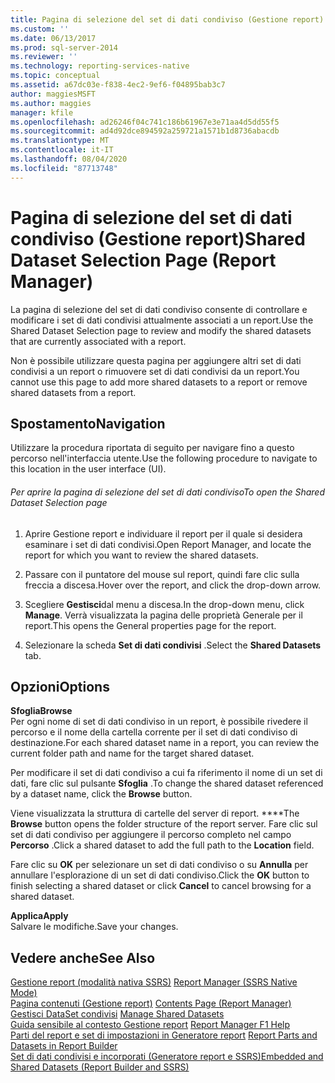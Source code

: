 ```yaml
---
title: Pagina di selezione del set di dati condiviso (Gestione report) | Microsoft Docs
ms.custom: ''
ms.date: 06/13/2017
ms.prod: sql-server-2014
ms.reviewer: ''
ms.technology: reporting-services-native
ms.topic: conceptual
ms.assetid: a67dc03e-f838-4ec2-9ef6-f04895bab3c7
author: maggiesMSFT
ms.author: maggies
manager: kfile
ms.openlocfilehash: ad26246f04c741c186b61967e3e71aa4d5dd55f5
ms.sourcegitcommit: ad4d92dce894592a259721a1571b1d8736abacdb
ms.translationtype: MT
ms.contentlocale: it-IT
ms.lasthandoff: 08/04/2020
ms.locfileid: "87713748"
---
```

# <a name="shared-dataset-selection-page-report-manager"></a><span data-ttu-id="63984-102">Pagina di selezione del set di dati condiviso (Gestione report)</span><span class="sxs-lookup"><span data-stu-id="63984-102">Shared Dataset Selection Page (Report Manager)</span></span>
  <span data-ttu-id="63984-103">La pagina di selezione del set di dati condiviso consente di controllare e modificare i set di dati condivisi attualmente associati a un report.</span><span class="sxs-lookup"><span data-stu-id="63984-103">Use the Shared Dataset Selection page to review and modify the shared datasets that are currently associated with a report.</span></span>  
  
 <span data-ttu-id="63984-104">Non è possibile utilizzare questa pagina per aggiungere altri set di dati condivisi a un report o rimuovere set di dati condivisi da un report.</span><span class="sxs-lookup"><span data-stu-id="63984-104">You cannot use this page to add more shared datasets to a report or remove shared datasets from a report.</span></span>  
  
## <a name="navigation"></a><span data-ttu-id="63984-105">Spostamento</span><span class="sxs-lookup"><span data-stu-id="63984-105">Navigation</span></span>  
 <span data-ttu-id="63984-106">Utilizzare la procedura riportata di seguito per navigare fino a questo percorso nell'interfaccia utente.</span><span class="sxs-lookup"><span data-stu-id="63984-106">Use the following procedure to navigate to this location in the user interface (UI).</span></span>  
  
###### <a name="to-open-the-shared-dataset-selection-page"></a><span data-ttu-id="63984-107">Per aprire la pagina di selezione del set di dati condiviso</span><span class="sxs-lookup"><span data-stu-id="63984-107">To open the Shared Dataset Selection page</span></span>  
  
1.  <span data-ttu-id="63984-108">Aprire Gestione report e individuare il report per il quale si desidera esaminare i set di dati condivisi.</span><span class="sxs-lookup"><span data-stu-id="63984-108">Open Report Manager, and locate the report for which you want to review the shared datasets.</span></span>  
  
2.  <span data-ttu-id="63984-109">Passare con il puntatore del mouse sul report, quindi fare clic sulla freccia a discesa.</span><span class="sxs-lookup"><span data-stu-id="63984-109">Hover over the report, and click the drop-down arrow.</span></span>  
  
3.  <span data-ttu-id="63984-110">Scegliere **Gestisci**dal menu a discesa.</span><span class="sxs-lookup"><span data-stu-id="63984-110">In the drop-down menu, click **Manage**.</span></span> <span data-ttu-id="63984-111">Verrà visualizzata la pagina delle proprietà Generale per il report.</span><span class="sxs-lookup"><span data-stu-id="63984-111">This opens the General properties page for the report.</span></span>  
  
4.  <span data-ttu-id="63984-112">Selezionare la scheda **Set di dati condivisi** .</span><span class="sxs-lookup"><span data-stu-id="63984-112">Select the **Shared Datasets** tab.</span></span>  
  
## <a name="options"></a><span data-ttu-id="63984-113">Opzioni</span><span class="sxs-lookup"><span data-stu-id="63984-113">Options</span></span>  
 <span data-ttu-id="63984-114">**Sfoglia**</span><span class="sxs-lookup"><span data-stu-id="63984-114">**Browse**</span></span>  
 <span data-ttu-id="63984-115">Per ogni nome di set di dati condiviso in un report, è possibile rivedere il percorso e il nome della cartella corrente per il set di dati condiviso di destinazione.</span><span class="sxs-lookup"><span data-stu-id="63984-115">For each shared dataset name in a report, you can review the current folder path and name for the target shared dataset.</span></span>  
  
 <span data-ttu-id="63984-116">Per modificare il set di dati condiviso a cui fa riferimento il nome di un set di dati, fare clic sul pulsante **Sfoglia** .</span><span class="sxs-lookup"><span data-stu-id="63984-116">To change the shared dataset referenced by a dataset name, click the **Browse** button.</span></span>  
  
 <span data-ttu-id="63984-117">Viene visualizzata la struttura di cartelle del server di report. \*\*\*\*</span><span class="sxs-lookup"><span data-stu-id="63984-117">The **Browse** button opens the folder structure of the report server.</span></span> <span data-ttu-id="63984-118">Fare clic sul set di dati condiviso per aggiungere il percorso completo nel campo **Percorso** .</span><span class="sxs-lookup"><span data-stu-id="63984-118">Click a shared dataset to add the full path to the **Location** field.</span></span>  
  
 <span data-ttu-id="63984-119">Fare clic su **OK** per selezionare un set di dati condiviso o su **Annulla** per annullare l'esplorazione di un set di dati condiviso.</span><span class="sxs-lookup"><span data-stu-id="63984-119">Click the **OK** button to finish selecting a shared dataset or click **Cancel** to cancel browsing for a shared dataset.</span></span>  
  
 <span data-ttu-id="63984-120">**Applica**</span><span class="sxs-lookup"><span data-stu-id="63984-120">**Apply**</span></span>  
 <span data-ttu-id="63984-121">Salvare le modifiche.</span><span class="sxs-lookup"><span data-stu-id="63984-121">Save your changes.</span></span>  
  
## <a name="see-also"></a><span data-ttu-id="63984-122">Vedere anche</span><span class="sxs-lookup"><span data-stu-id="63984-122">See Also</span></span>  
 <span data-ttu-id="63984-123">[Gestione report &#40;modalità nativa SSRS&#41;](../../2014/reporting-services/report-manager-ssrs-native-mode.md) </span><span class="sxs-lookup"><span data-stu-id="63984-123">[Report Manager  &#40;SSRS Native Mode&#41;](../../2014/reporting-services/report-manager-ssrs-native-mode.md) </span></span>  
 <span data-ttu-id="63984-124">[Pagina contenuti &#40;Gestione report&#41;](../../2014/reporting-services/contents-page-report-manager.md) </span><span class="sxs-lookup"><span data-stu-id="63984-124">[Contents Page &#40;Report Manager&#41;](../../2014/reporting-services/contents-page-report-manager.md) </span></span>  
 <span data-ttu-id="63984-125">[Gestisci DataSet condivisi](report-data/manage-shared-datasets.md) </span><span class="sxs-lookup"><span data-stu-id="63984-125">[Manage Shared Datasets](report-data/manage-shared-datasets.md) </span></span>  
 <span data-ttu-id="63984-126">[Guida sensibile al contesto Gestione report](../../2014/reporting-services/report-manager-f1-help.md) </span><span class="sxs-lookup"><span data-stu-id="63984-126">[Report Manager F1 Help](../../2014/reporting-services/report-manager-f1-help.md) </span></span>  
 <span data-ttu-id="63984-127">[Parti del report e set di impostazioni in Generatore report](report-data/report-parts-and-datasets-in-report-builder.md) </span><span class="sxs-lookup"><span data-stu-id="63984-127">[Report Parts and Datasets in Report Builder](report-data/report-parts-and-datasets-in-report-builder.md) </span></span>  
 [<span data-ttu-id="63984-128">Set di dati condivisi e incorporati &#40;Generatore report e SSRS&#41;</span><span class="sxs-lookup"><span data-stu-id="63984-128">Embedded and Shared Datasets &#40;Report Builder and SSRS&#41;</span></span>](report-data/embedded-and-shared-datasets-report-builder-and-ssrs.md)  
  
  
